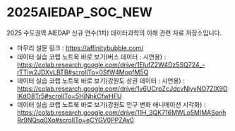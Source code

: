 # 2025AIEDAP_SOC_NEW
2025 수도권역 AIEDAP 신규 연수(1차) 데이터과학의 이해 관련 자료 저장소입니다.
* 마무리 설문 링크 : https://affinitybubble.com/
* 데이터 실습 코랩 노트북 바로 보기(버스 데이터 : 시연용) : https://colab.research.google.com/drive/1ElufZ2W4Dz5SQ724_-rTTiw2JDXvLBTB#scrollTo=0SfW4MopfM5Q
* 데이터 실습 코랩 노트북 바로 보기(강원도 상권 데이터 : 시연용) : https://colab.research.google.com/drive/1v6UCrpZcJdcvNlyyNO7ZlX9DlKdO8Tr5#scrollTo=5HjNhkCfwHFU
* 데이터 실습 코랩 노트북 바로 보기(강원도 인구 변화 애니메이션 시각화) : https://colab.research.google.com/drive/11H_3QK716MWLo5MIMASonhRr9NQsq0Xq#scrollTo=eCYGV0PPZAv0
